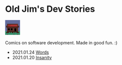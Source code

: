 # Old Jim's Dev Stories

[![](images/general_store48.png)](index.html)

Comics on software development. Made in good fun. :)

- 2021.01.24 [Words](.\devStories\devStories_2021.01.24.html)
- 2021.01.20 [Insanity](.\devStories\devStories_2021.01.20.html)

